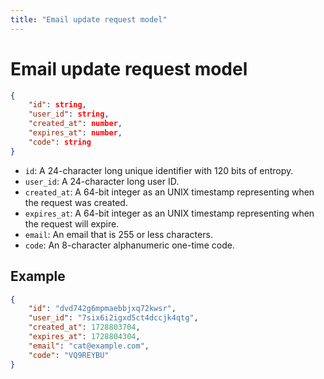 ```yaml
---
title: "Email update request model"
---
```


# Email update request model

```json
{
    "id": string,
    "user_id": string,
    "created_at": number,
    "expires_at": number,
    "code": string
}
```

- `id`: A 24-character long unique identifier with 120 bits of entropy.
- `user_id`: A 24-character long user ID.
- `created_at`: A 64-bit integer as an UNIX timestamp representing when the request was created.
- `expires_at`: A 64-bit integer as an UNIX timestamp representing when the request will expire.
- `email`: An email that is 255 or less characters.
- `code`: An 8-character alphanumeric one-time code.

## Example

```json
{
    "id": "dvd742g6mpmaebbjxq72kwsr",
    "user_id": "7six6i2igxd5ct4dccjk4qtg",
    "created_at": 1728803704,
    "expires_at": 1728804304,
    "email": "cat@example.com",
    "code": "VQ9REYBU"
}
```
